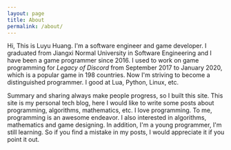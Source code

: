 ```yaml
---
layout: page
title: About
permalink: /about/
---
```

Hi, This is Luyu Huang. I'm a software engineer and game developer. I graduated from Jiangxi Normal University in Software Engineering and I have been a game programmer since 2016. I used to work on game programming for *Legacy of Discord* from September 2017 to January 2020, which is a popular game in 198 countries. Now I'm striving to become a distinguished programmer. I good at Lua, Python, Linux, etc.

Summary and sharing always make people progress, so I built this site. This site is my personal tech blog, here I would like to write some posts about programming, algorithms, mathematics, etc. I love programming. To me, programming is an awesome endeavor. I also interested in algorithms, mathematics and game designing. In addition, I'm a young programmer, I'm still learning. So if you find a mistake in my posts, I would appreciate it if you point it out.
